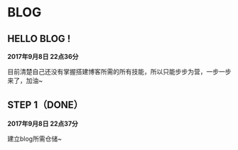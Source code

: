 # BLOG

## HELLO BLOG !

**2017年9月8日 22点36分**

目前清楚自己还没有掌握搭建博客所需的所有技能，所以只能步步为营，一步一步来了，加油~

## STEP 1（DONE）

**2017年9月8日 22点37分**

建立blog所需仓储~







